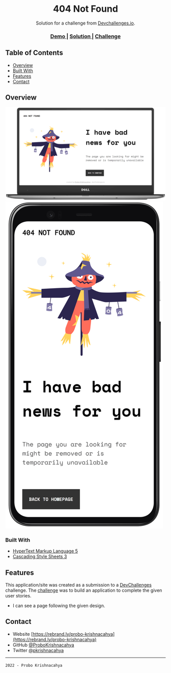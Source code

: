 <!-- Please update value in the {}  -->

<h1 align="center">404 Not Found</h1>

<div align="center">
   Solution for a challenge from  <a href="http://devchallenges.io" target="_blank">Devchallenges.io</a>.
</div>

<div align="center">
  <h3>
    <a href="https://404-not-found-devchallenges-pk.vercel.app/">
      Demo
    </a>
    <span> | </span>
    <a href="https://github.com/ProboKrishnacahya/404_Not_Found_devChallenges">
      Solution
    </a>
    <span> | </span>
    <a href="https://devchallenges.io/challenges/wBunSb7FPrIepJZAg0sY">
      Challenge
    </a>
  </h3>
</div>

<!-- TABLE OF CONTENTS -->

## Table of Contents

- [Overview](#overview)
- [Built With](#built-with)
- [Features](#features)
- [Contact](#contact)

<!-- OVERVIEW -->

## Overview

![Desktop Mode View](./assets/img/Desktop.png)
![Mobile Mode View](./assets/img/Mobile.png)

### Built With

<!-- This section should list any major frameworks that you built your project using. Here are a few examples.-->

- [HyperText Markup Language 5](http://www.w3.org/TR/html5/)
- [Cascading Style Sheets 3](http://www.w3.org/TR/CSS/)

## Features

<!-- List the features of your application or follow the template. Don't share the figma file here :) -->

This application/site was created as a submission to a [DevChallenges](https://devchallenges.io/challenges) challenge. The [challenge](https://devchallenges.io/challenges/wBunSb7FPrIepJZAg0sY) was to build an application to complete the given user stories.

- I can see a page following the given design.

## Contact

- Website [https://rebrand.ly/probo-krishnacahya](https://rebrand.ly/probo-krishnacahya)
- GitHub [@ProboKrishnacahya](https://github.com/ProboKrishnacahya)
- Twitter [@pkrishnacahya](https://twitter.com/pkrishnacahya)

---

`2022 - Probo Krishnacahya`
